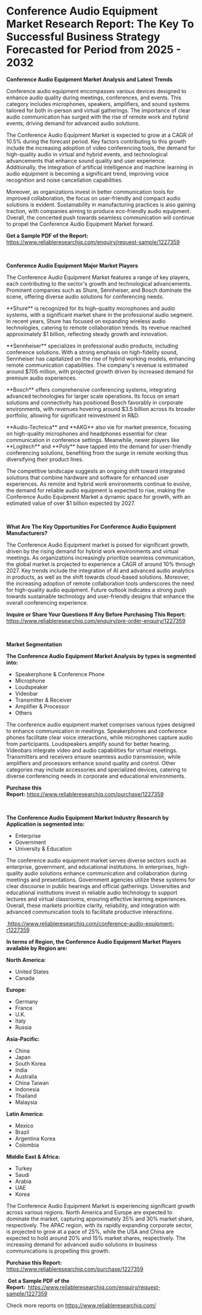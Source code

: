 <p><h1>Conference Audio Equipment Market Research Report: The Key To Successful Business Strategy Forecasted for Period from 2025 - 2032</h1></p><p><strong>Conference Audio Equipment Market Analysis and Latest Trends</strong></p>
<p><p>Conference audio equipment encompasses various devices designed to enhance audio quality during meetings, conferences, and events. This category includes microphones, speakers, amplifiers, and sound systems tailored for both in-person and virtual gatherings. The importance of clear audio communication has surged with the rise of remote work and hybrid events, driving demand for advanced audio solutions.</p><p>The Conference Audio Equipment Market is expected to grow at a CAGR of 10.5% during the forecast period. Key factors contributing to this growth include the increasing adoption of video conferencing tools, the demand for high-quality audio in virtual and hybrid events, and technological advancements that enhance sound quality and user experience. Additionally, the integration of artificial intelligence and machine learning in audio equipment is becoming a significant trend, improving voice recognition and noise cancellation capabilities.</p><p>Moreover, as organizations invest in better communication tools for improved collaboration, the focus on user-friendly and compact audio solutions is evident. Sustainability in manufacturing practices is also gaining traction, with companies aiming to produce eco-friendly audio equipment. Overall, the concerted push towards seamless communication will continue to propel the Conference Audio Equipment Market forward.</p></p>
<p><strong>Get a Sample PDF of the Report:&nbsp;</strong> <a href="https://www.reliableresearchiq.com/enquiry/request-sample/1227359?utm_campaign=1674&utm_medium=2&utm_source=Github&utm_content=ia&utm_term=18022025&utm_id=conference-audio-equipment">https://www.reliableresearchiq.com/enquiry/request-sample/1227359</a></p>
<p>&nbsp;</p>
<p><strong>Conference Audio Equipment Major Market Players</strong></p>
<p><p>The Conference Audio Equipment Market features a range of key players, each contributing to the sector's growth and technological advancements. Prominent companies such as Shure, Sennheiser, and Bosch dominate the scene, offering diverse audio solutions for conferencing needs.</p><p>**Shure** is recognized for its high-quality microphones and audio systems, with a significant market share in the professional audio segment. In recent years, Shure has focused on expanding wireless audio technologies, catering to remote collaboration trends. Its revenue reached approximately $1 billion, reflecting steady growth and innovation.</p><p>**Sennheiser** specializes in professional audio products, including conference solutions. With a strong emphasis on high-fidelity sound, Sennheiser has capitalized on the rise of hybrid working models, enhancing remote communication capabilities. The company's revenue is estimated around $705 million, with projected growth driven by increased demand for premium audio experiences.</p><p>**Bosch** offers comprehensive conferencing systems, integrating advanced technologies for larger scale operations. Its focus on smart solutions and connectivity has positioned Bosch favorably in corporate environments, with revenues hovering around $3.5 billion across its broader portfolio, allowing for significant reinvestment in R&D.</p><p>**Audio-Technica** and **AKG** also vie for market presence, focusing on high-quality microphones and headphones essential for clear communication in conference settings. Meanwhile, newer players like **Logitech** and **Poly** have tapped into the demand for user-friendly conferencing solutions, benefiting from the surge in remote working thus diversifying their product lines.</p><p>The competitive landscape suggests an ongoing shift toward integrated solutions that combine hardware and software for enhanced user experiences. As remote and hybrid work environments continue to evolve, the demand for reliable audio equipment is expected to rise, making the Conference Audio Equipment Market a dynamic space for growth, with an estimated value of over $1 billion expected by 2027.</p></p>
<p>&nbsp;</p>
<p><strong>What Are The Key Opportunities For Conference Audio Equipment Manufacturers?</strong></p>
<p><p>The Conference Audio Equipment market is poised for significant growth, driven by the rising demand for hybrid work environments and virtual meetings. As organizations increasingly prioritize seamless communication, the global market is projected to experience a CAGR of around 10% through 2027. Key trends include the integration of AI and advanced audio analytics in products, as well as the shift towards cloud-based solutions. Moreover, the increasing adoption of remote collaboration tools underscores the need for high-quality audio equipment. Future outlook indicates a strong push towards sustainable technology and user-friendly designs that enhance the overall conferencing experience.</p></p>
<p><strong>Inquire or Share Your Questions If Any Before Purchasing This Report:</strong> <a href="https://www.reliableresearchiq.com/enquiry/pre-order-enquiry/1227359?utm_campaign=1674&utm_medium=2&utm_source=Github&utm_content=ia&utm_term=18022025&utm_id=conference-audio-equipment">https://www.reliableresearchiq.com/enquiry/pre-order-enquiry/1227359</a></p>
<p>&nbsp;</p>
<p><strong>Market Segmentation</strong></p>
<p><strong>The Conference Audio Equipment Market Analysis by types is segmented into:</strong></p>
<p><ul><li>Speakerphone & Conference Phone</li><li>Microphone</li><li>Loudspeaker</li><li>Videobar</li><li>Transmitter & Receiver</li><li>Amplifier & Processor</li><li>Others</li></ul></p>
<p><p>The conference audio equipment market comprises various types designed to enhance communication in meetings. Speakerphones and conference phones facilitate clear voice interactions, while microphones capture audio from participants. Loudspeakers amplify sound for better hearing. Videobars integrate video and audio capabilities for virtual meetings. Transmitters and receivers ensure seamless audio transmission, while amplifiers and processors enhance sound quality and control. Other categories may include accessories and specialized devices, catering to diverse conferencing needs in corporate and educational environments.</p></p>
<p><strong>Purchase this Report:&nbsp;</strong><a href="https://www.reliableresearchiq.com/purchase/1227359?utm_campaign=1674&utm_medium=2&utm_source=Github&utm_content=ia&utm_term=18022025&utm_id=conference-audio-equipment">https://www.reliableresearchiq.com/purchase/1227359</a></p>
<p>&nbsp;</p>
<p><strong>The Conference Audio Equipment Market Industry Research by Application is segmented into:</strong></p>
<p><ul><li>Enterprise</li><li>Government</li><li>University & Education</li></ul></p>
<p><p>The conference audio equipment market serves diverse sectors such as enterprise, government, and educational institutions. In enterprises, high-quality audio solutions enhance communication and collaboration during meetings and presentations. Government agencies utilize these systems for clear discourse in public hearings and official gatherings. Universities and educational institutions invest in reliable audio technology to support lectures and virtual classrooms, ensuring effective learning experiences. Overall, these markets prioritize clarity, reliability, and integration with advanced communication tools to facilitate productive interactions.</p></p>
<p><a href="https://www.reliableresearchiq.com/conference-audio-equipment-r1227359?utm_campaign=1674&utm_medium=2&utm_source=Github&utm_content=ia&utm_term=18022025&utm_id=conference-audio-equipment">&nbsp;https://www.reliableresearchiq.com/conference-audio-equipment-r1227359</a></p>
<p><strong>In terms of Region, the Conference Audio Equipment Market Players available by Region are:</strong></p>
<p>
    <p> <strong> North America: </strong>
        <ul>
            <li>United States</li>
            <li>Canada</li>
        </ul>
        </p> 
    <p> <strong> Europe: </strong>
        <ul>
            <li>Germany</li>
            <li>France</li>
            <li>U.K.</li>
            <li>Italy</li>
            <li>Russia</li>
        </ul>
        </p> 
    <p> <strong> Asia-Pacific: </strong>
        <ul>
            <li>China</li>
            <li>Japan</li>
            <li>South Korea</li>
            <li>India</li>
            <li>Australia</li>
            <li>China Taiwan</li>
            <li>Indonesia</li>
            <li>Thailand</li>
            <li>Malaysia</li>
        </ul>
        </p> 
    <p> <strong> Latin America: </strong>
        <ul>
            <li>Mexico</li>
            <li>Brazil</li>
            <li>Argentina Korea</li>
            <li>Colombia</li>
        </ul>
        </p> 
    <p> <strong> Middle East & Africa: </strong>
        <ul>
            <li>Turkey</li>
            <li>Saudi</li>
            <li>Arabia</li>
            <li>UAE</li>
            <li>Korea</li>
        </ul>
    </p>
    </p>
<p><p>The Conference Audio Equipment Market is experiencing significant growth across various regions. North America and Europe are expected to dominate the market, capturing approximately 35% and 30% market share, respectively. The APAC region, with its rapidly expanding corporate sector, is projected to grow at a pace of 25%, while the USA and China are expected to hold around 20% and 15% market shares, respectively. The increasing demand for advanced audio solutions in business communications is propelling this growth.</p></p>
<p><strong>Purchase this Report: </strong><a href="https://www.reliableresearchiq.com/purchase/1227359?utm_campaign=1674&utm_medium=2&utm_source=Github&utm_content=ia&utm_term=18022025&utm_id=conference-audio-equipment">https://www.reliableresearchiq.com/purchase/1227359</a></p>
<p>&nbsp;<strong>Get a Sample PDF of the Report:&nbsp;&nbsp;</strong><a href="https://www.reliableresearchiq.com/enquiry/request-sample/1227359?utm_campaign=1674&utm_medium=2&utm_source=Github&utm_content=ia&utm_term=18022025&utm_id=conference-audio-equipment">https://www.reliableresearchiq.com/enquiry/request-sample/1227359</a></p>
<p><strong></strong></p>
<p>Check more reports on <a href="https://www.reliableresearchiq.com/?utm_campaign=1674&utm_medium=2&utm_source=Github&utm_content=ia&utm_term=18022025&utm_id=conference-audio-equipment">https://www.reliableresearchiq.com/</a></p>